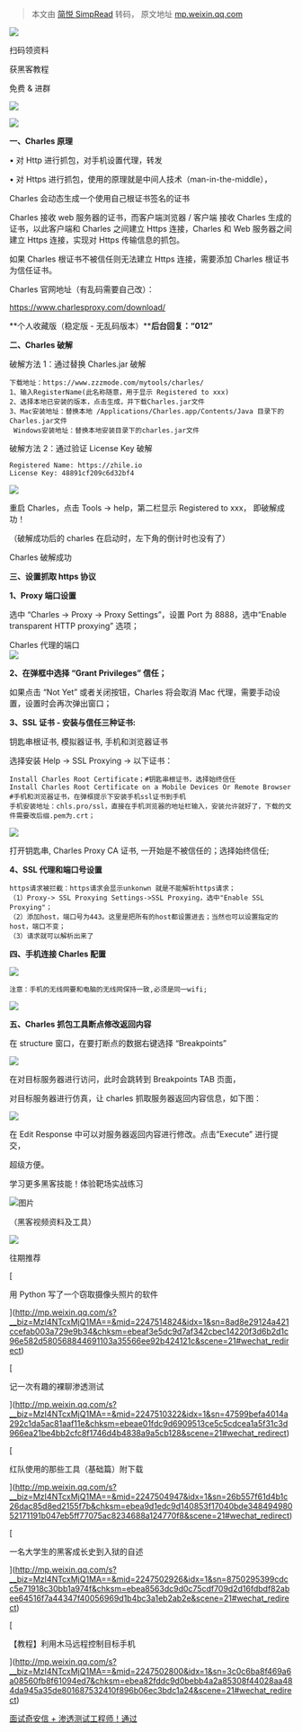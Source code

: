 > 本文由 [简悦 SimpRead](http://ksria.com/simpread/) 转码， 原文地址 [mp.weixin.qq.com](https://mp.weixin.qq.com/s/Sep-0DFHopM6SyG5SIFuVg)

![](https://mmbiz.qpic.cn/mmbiz_png/b96CibCt70iaaJcib7FH02wTKvoHALAMw4fuBhZCW25hNtiawibXa6jdibJO1LiaaYSDECImNTbFbhRx4BTAibjAv1wDBA/640?wx_fmt=png)

扫码领资料

获黑客教程

免费 & 进群

![](https://mmbiz.qpic.cn/mmbiz_png/CBJYPapLzSFJNibV2baHRo8G34MZhFD1sjTz4LHLiaKG9208VTU6pdTIEpC9jlW6UVfhIb9rHorCvvMsdiaya4T6Q/640?wx_fmt=png)

![](https://mmbiz.qpic.cn/mmbiz_png/b96CibCt70iaaJcib7FH02wTKvoHALAMw4fchVnBLMw4kTQ7B9oUy0RGfiacu34QEZgDpfia0sVmWrHcDZCV1Na5wDQ/640?wx_fmt=png)

**一、Charles 原理**

• 对 Http 进行抓包，对手机设置代理，转发

• 对 Https 进行抓包，使用的原理就是中间人技术（man-in-the-middle），

Charles 会动态生成一个使用自己根证书签名的证书

Charles 接收 web 服务器的证书，而客户端浏览器 / 客户端 接收 Charles 生成的证书，以此客户端和 Charles 之间建立 Https 连接，Charles 和 Web 服务器之间建立 Https 连接，实现对 Https 传输信息的抓包。

如果 Charles 根证书不被信任则无法建立 Https 连接，需要添加 Charles 根证书为信任证书。

Charles 官网地址（有乱码需要自己改）：

https://www.charlesproxy.com/download/

**个人收藏版（稳定版 - 无乱码版本）****后台回复：“012”**

**二、Charles 破解**

破解方法 1：通过替换 Charles.jar 破解

```
下载地址：https://www.zzzmode.com/mytools/charles/ 
1、输入RegisterName(此名称随意，用于显示 Registered to xxx)
2、选择本地已安装的版本，点击生成，并下载Charles.jar文件
3、Mac安装地址：替换本地 /Applications/Charles.app/Contents/Java 目录下的Charles.jar文件
 Windows安装地址：替换本地安装目录下的charles.jar文件
```

破解方法 2：通过验证 License Key 破解

```
Registered Name: https://zhile.io
License Key: 48891cf209c6d32bf4
```

![](https://mmbiz.qpic.cn/mmbiz_png/CBJYPapLzSEdzZh80dnoM0Iwmv9GVbaazy91U5hTESbUVoicAicaicLlWxd0LLZuIvXOXxaq8mia3SgCWsG7UrBPiaA/640?wx_fmt=png)

重启 Charles，点击 Tools -> help，第二栏显示 Registered to xxx， 即破解成功！

（破解成功后的 charles 在启动时，左下角的倒计时也没有了）

  
Charles 破解成功

**三、设置抓取 https 协议**

**1、Proxy 端口设置**

选中 “Charles -> Proxy -> Proxy Settings”，设置 Port 为 8888，选中“Enable transparent HTTP proxying” 选项；

Charles 代理的端口  
![](https://mmbiz.qpic.cn/mmbiz_png/CBJYPapLzSEdzZh80dnoM0Iwmv9GVbaaIeJYjFxNyELibtRcuUZFUf7OH3HpFkH8fSuvuFURh9gkEGc5HWLdZvw/640?wx_fmt=png)

**2、在弹框中选择 “Grant Privileges” 信任；**

如果点击 “Not Yet” 或者关闭按钮，Charles 将会取消 Mac 代理，需要手动设置，设置时会再次弹出窗口；

**3、SSL 证书 - 安装与信任三种证书:**

钥匙串根证书, 模拟器证书, 手机和浏览器证书

选择安装 Help -> SSL Proxying -> 以下证书：

```
Install Charles Root Certificate；#钥匙串根证书，选择始终信任
Install Charles Root Certificate on a Mobile Devices Or Remote Browser #手机和浏览器证书，在弹框提示下安装手机ssl证书到手机
手机安装地址：chls.pro/ssl，直接在手机浏览器的地址栏输入，安装允许就好了，下载的文件需要改后缀.pem为.crt；
```

![](https://mmbiz.qpic.cn/mmbiz_png/CBJYPapLzSEdzZh80dnoM0Iwmv9GVbaaqBCzTl2qiaBqeawmkqMf7EemetkicvwJ1ZNoUl6JCcbdjtZnYbkG1bcQ/640?wx_fmt=png)

打开钥匙串, Charles Proxy CA 证书, 一开始是不被信任的；选择始终信任;

**4、SSL 代理和端口号设置**

```
https请求被拦截：https请求会显示unkonwn 就是不能解析https请求；
（1）Proxy-> SSL Proxying Settings->SSL Proxying，选中"Enable SSL Proxying"；
（2）添加host，端口号为443。这里是把所有的host都设置进去；当然也可以设置指定的host，端口不变；
（3）请求就可以解析出来了
```

**四、手机连接 Charles 配置**

![](https://mmbiz.qpic.cn/mmbiz_png/CBJYPapLzSEdzZh80dnoM0Iwmv9GVbaaEmxv1eGibkJIScBduobia8ibfKFkAiaWSGMyZvePThSTibMo9gJ4Exq8QUA/640?wx_fmt=png)

```
注意：手机的无线网要和电脑的无线网保持一致,必须是同一wifi;
```

![](https://mmbiz.qpic.cn/mmbiz_png/CBJYPapLzSEdzZh80dnoM0Iwmv9GVbaaADiccpsr9YQ60Fwfq4rOfHJ1hPeUT6ylIL2rRUJago47WW8S8T7ibjNw/640?wx_fmt=png)

**五、Charles 抓包工具断点修改返回内容**

在 structure 窗口，在要打断点的数据右键选择 “Breakpoints”

  
![](https://mmbiz.qpic.cn/mmbiz_png/CBJYPapLzSEdzZh80dnoM0Iwmv9GVbaa8FQ9cIByjgHO4ZDElKdibJZAcqNDJXI4MvJYPy9iabcpcicLIy019rG2g/640?wx_fmt=png)  
  

在对目标服务器进行访问，此时会跳转到 Breakpoints TAB 页面，

对目标服务器进行仿真，让 charles 抓取服务器返回内容信息，如下图：

  
![](https://mmbiz.qpic.cn/mmbiz_png/CBJYPapLzSEdzZh80dnoM0Iwmv9GVbaajic5t2WojqOySiaWcBCIictdjYN7gMpRpWwFicycXFfMpG1RWrWtuFfF7w/640?wx_fmt=png)  

在 Edit Response 中可以对服务器返回内容进行修改。点击”Execute” 进行提交，

超级方便。

学习更多黑客技能！体验靶场实战练习

![图片](https://mmbiz.qpic.cn/mmbiz_png/CBJYPapLzSGZQwmqcd9VRKphGbQrXxT6qjgRB1iaHPqpHcqydDZ1nN5ib60NfJRBuBbWBZEk0ZjazTH9vKtLiczMA/640?wx_fmt=png)

（黑客视频资料及工具）

![](https://mmbiz.qpic.cn/mmbiz_gif/CBJYPapLzSEDYDXMUyXOORnntKZKuIu5iaaqlBxRrM5G7GsnS5fY4V7PwsMWuGTaMIlgXxyYzTDWTxIUwndF8vw/640?wx_fmt=gif)  
  

往期推荐

  

[

用 Python 写了一个窃取摄像头照片的软件



](http://mp.weixin.qq.com/s?__biz=MzI4NTcxMjQ1MA==&mid=2247514824&idx=1&sn=8ad8e29124a421ccefab003a729e9b34&chksm=ebeaf3e5dc9d7af342cbec14220f3d6b2d1c96e582d580568844691103a35566ee92b424121c&scene=21#wechat_redirect)

[

记一次有趣的裸聊渗透测试



](http://mp.weixin.qq.com/s?__biz=MzI4NTcxMjQ1MA==&mid=2247510322&idx=1&sn=47599befa4014a292c1da5ac81aaf11e&chksm=ebeae01fdc9d6909513ce5c5cdcea1a5f31c3d966ea21be4bb2cfc8f1746d4b4838a9a5cb128&scene=21#wechat_redirect)

[

红队使用的那些工具（基础篇）附下载



](http://mp.weixin.qq.com/s?__biz=MzI4NTcxMjQ1MA==&mid=2247504947&idx=1&sn=26b557f61d4b1c26dac85d8ed2155f7b&chksm=ebea9d1edc9d140853f17040bde34849498052171191b047eb5ff77075ac8234688a124770f8&scene=21#wechat_redirect)

[

一名大学生的黑客成长史到入狱的自述



](http://mp.weixin.qq.com/s?__biz=MzI4NTcxMjQ1MA==&mid=2247502926&idx=1&sn=8750295399cdcc5e71918c30bb1a974f&chksm=ebea8563dc9d0c75cdf709d2d16fdbdf82abee64516f7a44347f40056969d1b4bc3a1eb2ab2e&scene=21#wechat_redirect)

[

【教程】利用木马远程控制目标手机



](http://mp.weixin.qq.com/s?__biz=MzI4NTcxMjQ1MA==&mid=2247502800&idx=1&sn=3c0c6ba8f469a6a08560fb8f61094ed7&chksm=ebea82fddc9d0bebb4a2a85308f44028aa484da945a35de801687532410f896b06ec3bdc1a24&scene=21#wechat_redirect)

[面试奇安信 + 渗透测试工程师！通过](http://mp.weixin.qq.com/s?__biz=MzI4NTcxMjQ1MA==&mid=2247500961&idx=2&sn=1319acab2696bd263bebce2e2fa044ea&chksm=ebea8d8cdc9d049af113c8b3105fcee7900848ca74fcf6bab2334b912e0c701d02663a07006b&scene=21#wechat_redirect)
